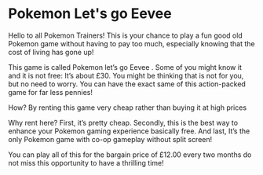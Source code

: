 # Pokemon Let's go Eevee

Hello to all Pokemon Trainers! This is your chance to play a fun good old Pokemon game without having to pay too much, 
especially knowing that the cost of living has gone up!

This game is called Pokemon let’s go Eevee . Some of you might know it and it is not 
free: It’s about £30. You might be thinking that is not for you, but no need to worry.
You can have the exact same of this action-packed game for far less pennies! 

How? By renting this game very cheap rather than buying it at high prices 

Why rent here? 
First, it’s pretty cheap.
Secondly, this is the best way to enhance your Pokemon gaming experience basically free.
And last, It’s the only Pokemon game with co-op gameplay without split screen! 


You can play all of this for the bargain price of £12.00 every two months do not miss this opportunity to have a thrilling time!

